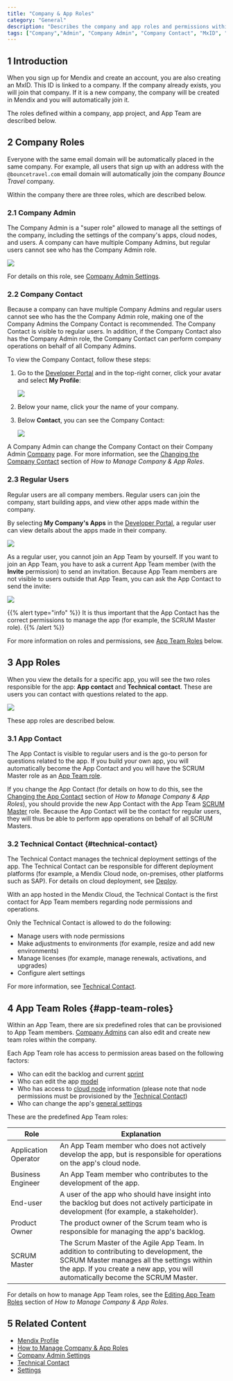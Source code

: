 ```yaml
---
title: "Company & App Roles"
category: "General"
description: "Describes the company and app roles and permissions within the Mendix Platform."
tags: ["Company","Admin", "Company Admin", "Company Contact", "MxID", "Developer Portal", "role", "permissions"]
---
```


## 1 Introduction

When you sign up for Mendix and create an account, you are also creating an MxID. This ID is linked to a company. If the company already exists, you will join that company. If it is a new company, the company will be created in Mendix and you will automatically join it.

The roles defined within a company, app project, and App Team are described below.

## 2 Company Roles

Everyone with the same email domain will be automatically placed in the same company. For example, all users that sign up with an address with the `@bouncetravel.com` email domain will automatically join the company *Bounce Travel* company.

Within the company there are three roles, which are described below.

### 2.1 Company Admin

The Company Admin is a "super role" allowed to manage all the settings of the company, including the settings of the company's apps, cloud nodes, and users. A company can have multiple Company Admins, but regular users cannot see who has the Company Admin role.

 ![](attachments/companyadmin/company-admin.png)

For details on this role, see [Company Admin Settings](companyadmin-settings).

### 2.2 Company Contact

Because a company can have multiple Company Admins and regular users cannot see who has the the Company Admin role, making one of the Company Admins the Company Contact is recommended. The Company Contact is visible to regular users. In addition, if the Company Contact also has the Company Admin role, the Company Contact can perform company operations on behalf of all Company Admins.

To view the Company Contact, follow these steps:

1. Go to the [Developer Portal](http://home.mendix.com) and in the top-right corner, click your avatar and select **My Profile**:

    ![](attachments/general/show-profile.png)
2. Below your name, click your the name of your company.
3. Below **Contact**, you can see the Company Contact:

    ![](attachments/general/company-contact.png)

A Company Admin can change the Company Contact on their Company Admin [Company](company) page. For more information, see the [Changing the Company Contact](manage-roles#change-company-contact) section of *How to Manage Company & App Roles*.

### 2.3 Regular Users

Regular users are all company members. Regular users can join the company, start building apps, and view other apps made within the company. 

By selecting **My Company's Apps** in the [Developer Portal](http://home.mendix.com), a regular user can view details about the apps made in their company.

![](attachments/general/myapps.png)

As a regular user, you cannot join an App Team by yourself. If you want to join an App Team, you have to ask a current App Team member (with the **Invite** permission) to send an invitation. Because App Team members are not visible to users outside that App Team, you can ask the App Contact to send the invite:

![](attachments/general/company-app.png)

{{% alert type="info" %}}
It is thus important that the App Contact has the correct permissions to manage the app (for example, the SCRUM Master role).
{{% /alert %}}

For more information on roles and permissions, see [App Team Roles](#app-team-roles) below. 

## 3 App Roles

When you view the details for a specific app, you will see the two roles responsible for the app: **App contact** and **Technical contact**. These are users you can contact with questions related to the app.

![](attachments/settings/app-roles.png)

These app roles are described below.

### 3.1 App Contact

The App Contact is visible to regular users and is the go-to person for questions related to the app. If you build your own app, you will automatically become the App Contact and you will have the SCRUM Master role as an [App Team role](#app-team-roles). 

If you change the App Contact (for details on how to do this, see the [Changing the App Contact](manage-roles#change-app-contact) section of *How to Manage Company & App Roles*), you should provide the new App Contact with the App Team [SCRUM Master](#app-team-roles) role. Because the App Contact will be the contact for regular users, they will thus be able to perform app operations on behalf of all SCRUM Masters.

### 3.2 Technical Contact {#technical-contact}

The Technical Contact manages the technical deployment settings of the app. The Technical Contact can be responsible for different deployment platforms (for example, a Mendix Cloud node, on-premises, other platforms such as SAP). For details on cloud deployment, see [Deploy](../deploy).

With an app hosted in the Mendix Cloud, the Technical Contact is the first contact for App Team members regarding node permissions and operations. 

Only the Technical Contact is allowed to do the following:

* Manage users with node permissions
* Make adjustments to environments (for example, resize and add new environments) 
* Manage licenses (for example, manage renewals, activations, and upgrades) 
* Configure alert settings

For more information, see [Technical Contact](/developerportal/general/technical-contact).

## 4 App Team Roles {#app-team-roles}

Within an App Team, there are six predefined roles that can be provisioned to App Team members. [Company Admins](apps) can also edit and create new team roles within the company.

Each App Team role has access to permission areas based on the following factors:

* Who can edit the backlog and current [sprint](../collaborate/stories)
* Who can edit the app [model](../develop/model)
* Who has access to [cloud node](../settings/node-permissions) information (please note that node permissions must be provisioned by the [Technical Contact](#technical-contact))
* Who can change the app's [general settings](../settings/general-settings)

These are the predefined App Team roles:

Role | Explanation
------------ | -------------
Application Operator | An App Team member who does not actively develop the app, but is responsible for operations on the app's cloud node. 
Business Engineer | An App Team member who contributes to the development of the app. 
End-user | A user of the app who should have insight into the backlog but does not actively participate in development (for example, a stakeholder). 
Product Owner | The product owner of the Scrum team who is responsible for managing the app's backlog.
SCRUM Master | The Scrum Master of the Agile App Team. In addition to contributing to development, the SCRUM Master manages all the settings within the app. If you create a new app, you will automatically become the SCRUM Master. 

For details on how to manage App Team roles, see the [Editing App Team Roles](manage-roles#edit-app-team-roles) section of *How to Manage Company & App Roles*.

## 5 Related Content

* [Mendix Profile](../mendix-profile/index)
* [How to Manage Company & App Roles](/developerportal/general/manage-roles)
* [Company Admin Settings](/developerportal/general/companyadmin-settings)
* [Technical Contact](technical-contact)
* [Settings](/developerportal/settings)
